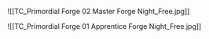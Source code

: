 ![[TC_Primordial Forge 02 Master Forge Night_Free.jpg]]

![[TC_Primordial Forge 01 Apprentice Forge Night_Free.jpg]]